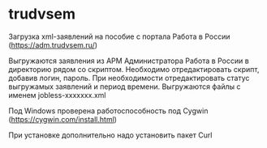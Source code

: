 # trudvsem

Загрузка xml-заявлений на пособие с портала Работа в России (https://adm.trudvsem.ru/) 

Выгружаются заявления из АРМ Администратора Работа в России в директорию рядом со скриптом.
Необходимо отредактировать скрипт, добавив логин, пароль. При необходимости отредактировать статус выгружамых заявлений и период времени. Выгружаются файлы с именем jobless-xxxxxxx.xml


Под Windows проверена работоспособность под Cygwin (https://cygwin.com/install.html)

При установке дополнительно надо установить пакет Curl
